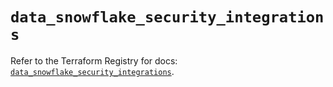 # `data_snowflake_security_integrations`

Refer to the Terraform Registry for docs: [`data_snowflake_security_integrations`](https://registry.terraform.io/providers/snowflakedb/snowflake/2.6.0/docs/data-sources/security_integrations).
